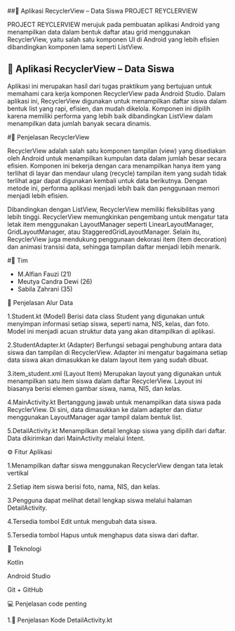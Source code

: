 ##📱 Aplikasi RecyclerView – Data Siswa
PROJECT REYCLERVIEW

PROJECT REYCLERVIEW merujuk pada pembuatan aplikasi Android yang menampilkan data dalam bentuk daftar atau grid menggunakan RecyclerView, yaitu salah satu komponen UI di Android yang lebih efisien dibandingkan komponen lama seperti ListView.

## 📱 Aplikasi RecyclerView – Data Siswa
Aplikasi ini merupakan hasil dari tugas praktikum yang bertujuan untuk memahami cara kerja komponen RecyclerView pada Android Studio.
Dalam aplikasi ini, RecyclerView digunakan untuk menampilkan daftar siswa dalam bentuk list yang rapi, efisien, dan mudah dikelola.
Komponen ini dipilih karena memiliki performa yang lebih baik dibandingkan ListView dalam menampilkan data jumlah banyak secara dinamis.

#📄 Penjelasan RecyclerView

RecyclerView adalah salah satu komponen tampilan (view) yang disediakan oleh Android untuk 
menampilkan kumpulan data dalam jumlah besar secara efisien. Komponen ini bekerja dengan 
cara menampilkan hanya item yang terlihat di layar dan mendaur ulang (recycle) tampilan item yang sudah tidak terlihat agar dapat digunakan kembali untuk data berikutnya. 
Dengan metode ini, performa aplikasi menjadi lebih baik dan penggunaan memori menjadi lebih efisien.

Dibandingkan dengan ListView, RecyclerView memiliki fleksibilitas yang lebih tinggi. 
RecyclerView memungkinkan pengembang untuk mengatur tata letak item menggunakan LayoutManager seperti LinearLayoutManager, GridLayoutManager, atau StaggeredGridLayoutManager.
Selain itu, RecyclerView juga mendukung penggunaan dekorasi item (item decoration) dan animasi transisi data, sehingga tampilan daftar menjadi lebih menarik.

#👥 Tim
- M.Alfian Fauzi (21)
- Meutya Candra Dewi (26)
- Sabila Zahrani (35)

🔄 Penjelasan Alur Data

1.Student.kt (Model) Berisi data class Student yang digunakan untuk menyimpan informasi setiap siswa, seperti nama, NIS, kelas, dan foto. Model ini menjadi acuan struktur data yang akan ditampilkan di aplikasi.

2.StudentAdapter.kt (Adapter) Berfungsi sebagai penghubung antara data siswa dan tampilan di RecyclerView. Adapter ini mengatur bagaimana setiap data siswa akan dimasukkan ke dalam layout item yang sudah dibuat.

3.item_student.xml (Layout Item) Merupakan layout yang digunakan untuk menampilkan satu item siswa dalam daftar RecyclerView. Layout ini biasanya berisi elemen gambar siswa, nama, NIS, dan kelas.

4.MainActivity.kt Bertanggung jawab untuk menampilkan data siswa pada RecyclerView. Di sini, data dimasukkan ke dalam adapter dan diatur menggunakan LayoutManager agar tampil dalam bentuk list.

5.DetailActivity.kt Menampilkan detail lengkap siswa yang dipilih dari daftar. Data dikirimkan dari MainActivity melalui Intent.

⚙️ Fitur Aplikasi

1.Menampilkan daftar siswa menggunakan RecyclerView dengan tata letak vertikal

2.Setiap item siswa berisi foto, nama, NIS, dan kelas.

3.Pengguna dapat melihat detail lengkap siswa melalui halaman DetailActivity.

4.Tersedia tombol Edit untuk mengubah data siswa.

5.Tersedia tombol Hapus untuk menghapus data siswa dari daftar.

🔧 Teknologi

Kotlin

Android Studio

Git + GitHub

💻 Penjelasan code penting

1.📄 Penjelasan Kode DetailActivity.kt

